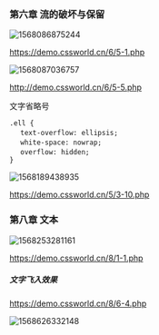 ### 第六章 流的破坏与保留

![1568086875244](C:\Users\Administrator\AppData\Roaming\Typora\typora-user-images\1568086875244.png)

https://demo.cssworld.cn/6/5-1.php

![1568087036757](C:\Users\Administrator\AppData\Roaming\Typora\typora-user-images\1568087036757.png)

http://demo.cssworld.cn/6/5-5.php

文字省略号

```
.ell {
　 text-overflow: ellipsis;
　 white-space: nowrap;
　 overflow: hidden;
}
```

![1568189438935](C:\Users\Administrator\AppData\Roaming\Typora\typora-user-images\1568189438935.png)

https://demo.cssworld.cn/5/3-10.php

### 第八章 文本

![1568253281161](C:\Users\Administrator\AppData\Roaming\Typora\typora-user-images\1568253281161.png)

https://demo.cssworld.cn/8/1-1.php

##### 文字飞入效果

https://demo.cssworld.cn/8/6-4.php

![1568626332148](C:\Users\Administrator\AppData\Roaming\Typora\typora-user-images\1568626332148.png)